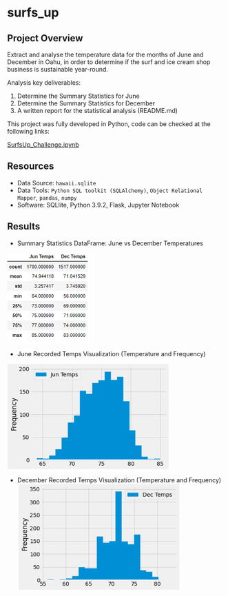 # surfs_up

## Project Overview

Extract and analyse the temperature data for the months of June and December in Oahu, in order to determine if the surf and ice cream shop business is sustainable year-round.

Analysis key deliverables:

1. Determine the Summary Statistics for June
2. Determine the Summary Statistics for December
3. A written report for the statistical analysis (README.md)


This project was fully developed in Python, code can be checked at the following links:

[SurfsUp_Challenge.ipynb](https://github.com/Bruno-OGSilva/surfs_up/blob/cda11d3249b5cedf7139bfe70415831773cb2048/SurfsUp_Challenge.ipynb)

## Resources

- Data Source: `hawaii.sqlite`
- Data Tools: `Python SQL toolkit (SQLAlchemy)`, `Object Relational Mapper`, `pandas`, `numpy`
- Software: SQLlite, Python 3.9.2, Flask, Jupyter Notebook

## Results

* Summary Statistics DataFrame: June vs December Temperatures

![](https://github.com/Bruno-OGSilva/surfs_up/blob/78d0a74121574cb53d2106bf2c32e520833156ea/Assets/Stat%20compare.png)

* June Recorded Temps Visualization (Temperature and Frequency)

![](https://github.com/Bruno-OGSilva/surfs_up/blob/473d92d5c69e38206359cfd72a804e5d6a185c74/Assets/Jun%20Temps.png)

* December Recorded Temps Visualization (Temperature and Frequency)
![](https://github.com/Bruno-OGSilva/surfs_up/blob/473d92d5c69e38206359cfd72a804e5d6a185c74/Assets/Dec%20Temps.png)

